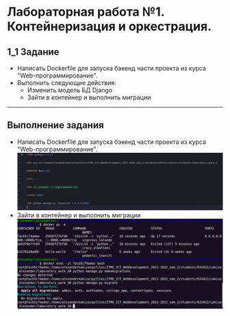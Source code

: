 # Лабораторная работа №1. Контейнеризация и оркестрация.
## 1_1 Задание
- Написать Dockerfile для запуска бэкенд части проекта из курса "Web-программирование".
- Выполнить следующие действия:
  - Изменить модель БД Django
  - Зайти в контейнер и выполнить миграции
---
## Выполнение задания
- Написать Dockerfile для запуска бэкенд части проекта из курса "Web-программирование".  
![Dockerfile text](../../images_for_doc/dockerfile_text.png)
- Зайти в контейнер и выполнить миграции  
![Migrations](../../images_for_doc/migrations_in_container.png)
